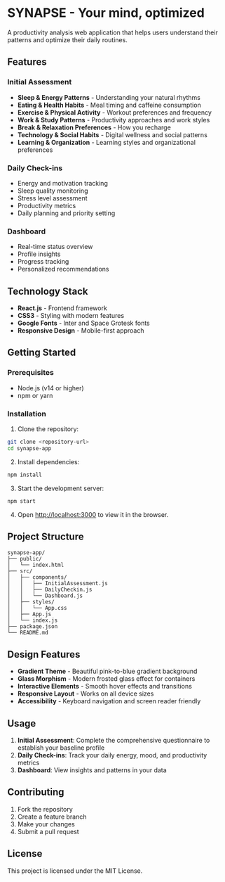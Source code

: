 # SYNAPSE - Your mind, optimized

A productivity analysis web application that helps users understand their patterns and optimize their daily routines.

## Features

### Initial Assessment
- **Sleep & Energy Patterns** - Understanding your natural rhythms
- **Eating & Health Habits** - Meal timing and caffeine consumption
- **Exercise & Physical Activity** - Workout preferences and frequency
- **Work & Study Patterns** - Productivity approaches and work styles
- **Break & Relaxation Preferences** - How you recharge
- **Technology & Social Habits** - Digital wellness and social patterns
- **Learning & Organization** - Learning styles and organizational preferences

### Daily Check-ins
- Energy and motivation tracking
- Sleep quality monitoring
- Stress level assessment
- Productivity metrics
- Daily planning and priority setting

### Dashboard
- Real-time status overview
- Profile insights
- Progress tracking
- Personalized recommendations

## Technology Stack

- **React.js** - Frontend framework
- **CSS3** - Styling with modern features
- **Google Fonts** - Inter and Space Grotesk fonts
- **Responsive Design** - Mobile-first approach

## Getting Started

### Prerequisites
- Node.js (v14 or higher)
- npm or yarn

### Installation

1. Clone the repository:
```bash
git clone <repository-url>
cd synapse-app
```

2. Install dependencies:
```bash
npm install
```

3. Start the development server:
```bash
npm start
```

4. Open [http://localhost:3000](http://localhost:3000) to view it in the browser.

## Project Structure

```
synapse-app/
├── public/
│   └── index.html
├── src/
│   ├── components/
│   │   ├── InitialAssessment.js
│   │   ├── DailyCheckin.js
│   │   └── Dashboard.js
│   ├── styles/
│   │   └── App.css
│   ├── App.js
│   └── index.js
├── package.json
└── README.md
```

## Design Features

- **Gradient Theme** - Beautiful pink-to-blue gradient background
- **Glass Morphism** - Modern frosted glass effect for containers
- **Interactive Elements** - Smooth hover effects and transitions
- **Responsive Layout** - Works on all device sizes
- **Accessibility** - Keyboard navigation and screen reader friendly

## Usage

1. **Initial Assessment**: Complete the comprehensive questionnaire to establish your baseline profile
2. **Daily Check-ins**: Track your daily energy, mood, and productivity metrics
3. **Dashboard**: View insights and patterns in your data

## Contributing

1. Fork the repository
2. Create a feature branch
3. Make your changes
4. Submit a pull request

## License

This project is licensed under the MIT License.
